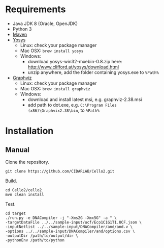 # Requirements

  + Java JDK 8 (Oracle, OpenJDK)
  + Python 3
  + [Maven](https://maven.apache.org/)
  + [Yosys](http://www.clifford.at/yosys/)
    - Linux: check your package manager
    - Mac OSX: `brew install yosys`
    - Windows:
      * download yosys-win32-mxebin-0.8.zip here: <http://www.clifford.at/yosys/download.html>
      * unzip anywhere, add the folder containing yosys.exe to `%Path%`
  + [Graphviz](http://www.graphviz.org/)
    - Linux: check your package manager
    - Mac OSX: `brew install graphviz`
    - Windows:
      * download and install latest msi, e.g. graphviz-2.38.msi
      * add path to dot.exe, e.g. `C:\Program Files (x86)\Graphvix2.38\bin`, to `%Path%`

# Installation

## Manual

Clone the repository.

    git clone https://github.com/CIDARLAB/Cello2.git

Build.

    cd Cello2/cello2
    mvn clean install

Test.

    cd target
    ./run.py -e DNACompiler -j "-Xms2G -Xmx5G" -a " \
    -targetDataFile ../../sample-input/ucf/Eco1C1G1T1.UCF.json \
    -inputNetlist ../../sample-input/DNACompiler/and/and.v \
    -options ../../sample-input/DNACompiler/and/options.csv \
    -outputDir /path/to/output/dir \
	-pythonEnv /path/to/python
